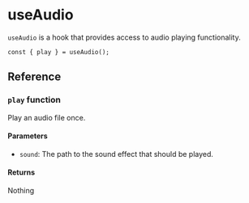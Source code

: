 # useAudio

`useAudio` is a hook that provides access to audio playing functionality.

```tsx
const { play } = useAudio();
```

## Reference

### `play` function

Play an audio file once.

#### Parameters

- `sound`: The path to the sound effect that should be played.

#### Returns

Nothing